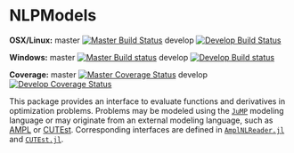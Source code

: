 # NLPModels

**OSX/Linux:**
master
[![Master Build Status](https://travis-ci.org/JuliaOptimizers/NLPModels.jl.svg?branch=master)](https://travis-ci.org/JuliaOptimizers/NLPModels.jl)
develop
[![Develop Build Status](https://travis-ci.org/JuliaOptimizers/NLPModels.jl.svg?branch=develop)](https://travis-ci.org/JuliaOptimizers/NLPModels.jl)

**Windows:**
master
[![Master Build status](https://ci.appveyor.com/api/projects/status/l1rs9ajxkyc0cer9/branch/master?svg=true)](https://ci.appveyor.com/project/dpo/nlpmodels-jl/branch/master)
develop
[![Develop Build status](https://ci.appveyor.com/api/projects/status/l1rs9ajxkyc0cer9/branch/develop?svg=true)](https://ci.appveyor.com/project/dpo/nlpmodels-jl/branch/develop)

**Coverage:**
master
[![Master Coverage Status](https://coveralls.io/repos/JuliaOptimizers/NLPModels.jl/badge.svg?branch=master&service=github)](https://coveralls.io/github/JuliaOptimizers/NLPModels.jl?branch=master)
develop
[![Develop Coverage Status](https://coveralls.io/repos/JuliaOptimizers/NLPModels.jl/badge.svg?branch=develop&service=github)](https://coveralls.io/github/JuliaOptimizers/NLPModels.jl?branch=develop)

This package provides an interface to evaluate functions and derivatives in optimization problems.
Problems may be modeled using the [`JuMP`](https://github.com/JuliaOpt/JuMP.jl) modeling language or may originate from an external modeling language, such as [AMPL](http://www.ampl.com) or [CUTEst](https://ccpforge.cse.rl.ac.uk/gf/project/cutest/wiki).
Corresponding interfaces are defined in [`AmplNLReader.jl`](https://github.com/JuliaOptimizers/AmplNLReader.jl) and [`CUTEst.jl`](https://github.com/JuliaOptimizers/CUTEst.jl).
